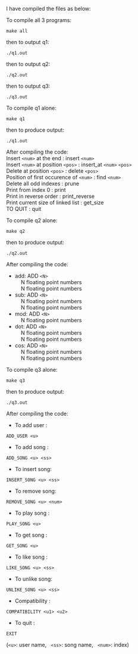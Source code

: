 I have compiled the files as below:

To compile all 3 programs: 
```
make all
```
then to output q1: 
```
./q1.out
```
then to output q2: 
```
./q2.out
```
then to output q3: 
```
./q3.out
```

To compile q1 alone: 
```
make q1
```
then to produce output: 
```
./q1.out
```

After compiling the code: <br>
Insert `<num>` at the end              : insert `<num>` <br>
Insert `<num>` at position `<pos>`     : insert_at `<num>` `<pos>` <br>
Delete at position `<pos>`             : delete `<pos>` <br>
Position of first occurence of `<num>` : find `<num>` <br>
Delete all odd indexes                 : prune <br>
Print from index 0                     : print <br>
Print in reverse order                 : print_reverse <br>
Print current size of linked list      : get_size <br>
TO QUIT                                : quit <br>

To compile q2 alone: 
```
make q2
```
then to produce output: 
```
./q2.out
```

After compiling the code: <br>
- add:    ADD `<N>` <br>
&nbsp;&nbsp;&nbsp;&nbsp;N floating point numbers <br>
&nbsp;&nbsp;&nbsp;&nbsp;N floating point numbers <br>
- sub:    ADD `<N>` <br>
&nbsp;&nbsp;&nbsp;&nbsp;N floating point numbers <br>
&nbsp;&nbsp;&nbsp;&nbsp;N floating point numbers <br>
- mod:    ADD `<N>` <br>
&nbsp;&nbsp;&nbsp;&nbsp;N floating point numbers <br>
- dot:    ADD `<N>` <br>
&nbsp;&nbsp;&nbsp;&nbsp;N floating point numbers <br>
&nbsp;&nbsp;&nbsp;&nbsp;N floating point numbers <br>
- cos:    ADD `<N>` <br>
&nbsp;&nbsp;&nbsp;&nbsp;N floating point numbers <br>
&nbsp;&nbsp;&nbsp;&nbsp;N floating point numbers <br>

To compile q3 alone: 
```
make q3
```
then to produce output: 
```
./q3.out
```

After compiling the code: <br>
- To add user   :   
```
ADD_USER <u>
```
- To add song   :   
```
ADD_SONG <u> <ss>
```
- To insert song:   
```
INSERT_SONG <u> <ss>
```
- To remove song:   
```
REMOVE_SONG <u> <num>
```
- To play song  :   
```
PLAY_SONG <u>
```
- To get song   :   
```
GET_SONG <u>
```
- To like song  :   
```
LIKE_SONG <u> <ss>
```
- To unlike song:   
```
UNLIKE_SONG <u> <ss>
```
- Compatibility :   
```
COMPATIBILITY <u1> <u2>
```
- To quit       :   
```
EXIT
```
(`<u>`: user name, &nbsp;&nbsp;`<ss>`: song name, &nbsp;&nbsp;`<num>`: index)